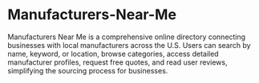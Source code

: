 # Manufacturers-Near-Me
Manufacturers Near Me is a comprehensive online directory connecting businesses with local manufacturers across the U.S. Users can search by name, keyword, or location, browse categories, access detailed manufacturer profiles, request free quotes, and read user reviews, simplifying the sourcing process for businesses.
